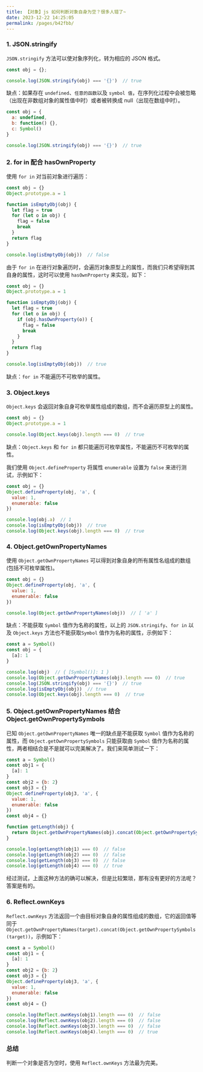 ```yaml
---
title: 【对象】js 如何判断对象自身为空？很多人错了~
date: 2023-12-22 14:25:05
permalink: /pages/b42fbb/
---
```

### 1. JSON.stringify
`JSON.stringify` 方法可以使对象序列化，转为相应的 JSON 格式。
```javascript
const obj = {};

console.log(JSON.stringify(obj) === '{}')  // true
```
缺点：如果存在 `undefined`、`任意的函数`以及 `symbol 值`，在序列化过程中会被忽略（出现在非数组对象的属性值中时）或者被转换成 null（出现在数组中时）。
```javascript
const obj = {
  a: undefined,
  b: function() {},
  c: Symbol()
}

console.log(JSON.stringify(obj) === '{}')  // true
```
### 2. for in 配合 hasOwnProperty
使用 `for in` 对当前对象进行遍历：
```javascript
const obj = {}
Object.prototype.a = 1

function isEmptyObj(obj) {
  let flag = true
  for (let o in obj) {
    flag = false
    break
  }
  return flag
}

console.log(isEmptyObj(obj))  // false
```
由于 `for in` 在进行对象遍历时，会遍历对象原型上的属性，而我们只希望得到其自身的属性，这时可以使用 `hasOwnProperty` 来实现，如下：
```javascript
const obj = {}
Object.prototype.a = 1

function isEmptyObj(obj) {
  let flag = true
  for (let o in obj) {
    if (obj.hasOwnProperty(o)) {
      flag = false
      break
    }
  }
  return flag
}

console.log(isEmptyObj(obj))  // true
```
缺点：`for in` 不能遍历不可枚举的属性。

### 3. Object.keys
`Object.keys` 会返回对象自身可枚举属性组成的数组，而不会遍历原型上的属性。
```javascript
const obj = {}
Object.prototype.a = 1

console.log(Object.keys(obj).length === 0)  // true
```
缺点：`Object.keys` 和 `for in` 都只能遍历可枚举属性，不能遍历不可枚举的属性。

我们使用 `Object.defineProperty` 将属性 `enumerable` 设置为 `false` 来进行测试，示例如下：
```javascript
const obj = {}
Object.defineProperty(obj, 'a', {
  value: 1,
  enumerable: false
})

console.log(obj.a)  // 1
console.log(isEmptyObj(obj))  // true
console.log(Object.keys(obj).length === 0)  // true
```
### 4. Object.getOwnPropertyNames
使用 `Object.getOwnPropertyNames` 可以得到对象自身的所有属性名组成的数组(包括不可枚举属性)。
```javascript
const obj = {}
Object.defineProperty(obj, 'a', {
  value: 1,
  enumerable: false
})

console.log(Object.getOwnPropertyNames(obj))  // [ 'a' ]
```
缺点：不能获取 `Symbol` 值作为名称的属性，以上的 `JSON.stringify`、`for in` 以及 `Object.keys` 方法也不能获取`Symbol` 值作为名称的属性，示例如下：
```javascript
const a = Symbol()
const obj = {
  [a]: 1
}

console.log(obj)  // { [Symbol()]: 1 }
console.log(Object.getOwnPropertyNames(obj).length === 0)  // true
console.log(JSON.stringify(obj) === '{}')  // true
console.log(isEmptyObj(obj))  // true
console.log(Object.keys(obj).length === 0)  // true
```

### 5. Object.getOwnPropertyNames 结合 Object.getOwnPropertySymbols
已知 `Object.getOwnPropertyNames` 唯一的缺点是不能获取 `Symbol` 值作为名称的属性，而 `Object.getOwnPropertySymbols` 只能获取由 `Symbol` 值作为名称的属性，两者相结合是不是就可以完美解决了。我们来简单测试一下：
```javascript
const a = Symbol()
const obj1 = {
  [a]: 1
}
const obj2 = {b: 2}
const obj3 = {}
Object.defineProperty(obj3, 'a', {
  value: 1,
  enumerable: false
})
const obj4 = {}

function getLength(obj) {
  return Object.getOwnPropertyNames(obj).concat(Object.getOwnPropertySymbols(obj)).length
}

console.log(getLength(obj1) === 0)  // false
console.log(getLength(obj2) === 0)  // false
console.log(getLength(obj3) === 0)  // false
console.log(getLength(obj4) === 0)  // true
```
经过测试，上面这种方法的确可以解决，但是比较繁琐，那有没有更好的方法呢？答案是有的。

### 6. Reflect.ownKeys
`Reflect.ownKeys` 方法返回一个由目标对象自身的属性组成的数组，它的返回值等同于 `Object.getOwnPropertyNames(target).concat(Object.getOwnPropertySymbols(target))`，示例如下：
```javascript
const a = Symbol()
const obj1 = {
  [a]: 1
}
const obj2 = {b: 2}
const obj3 = {}
Object.defineProperty(obj3, 'a', {
  value: 1,
  enumerable: false
})
const obj4 = {}

console.log(Reflect.ownKeys(obj1).length === 0)  // false
console.log(Reflect.ownKeys(obj2).length === 0)  // false
console.log(Reflect.ownKeys(obj3).length === 0)  // false
console.log(Reflect.ownKeys(obj4).length === 0)  // true
```
### 总结
判断一个对象是否为空时，使用 `Reflect.ownKeys` 方法最为完美。



